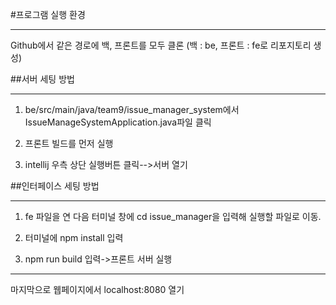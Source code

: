 #프로그램 실행 환경 

---

Github에서 같은 경로에 백, 프론트를 모두 클론 (백 : be, 프론트 : fe로 리포지토리 생성)

##서버 세팅 방법

---

1. be/src/main/java/team9/issue_manager_system에서 IssueManageSystemApplication.java파일 클릭

2. 프론트 빌드를 먼저 실행

3. intellij 우측 상단 실행버튼 클릭-->서버 열기

##인터페이스 세팅 방법

---

1. fe 파일을 연 다음 터미널 창에 cd issue_manager을 입력해 실행할 파일로 이동.

2. 터미널에 npm install 입력

3. npm run build 입력->프론트 서버 실행

---

마지막으로 웹페이지에서 localhost:8080 열기
